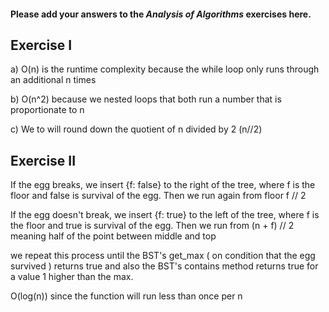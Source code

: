 #### Please add your answers to the ***Analysis of  Algorithms*** exercises here.

## Exercise I

a) O(n) is the runtime complexity because the while loop only runs through an additional n times


b) O(n^2) because we nested loops that both run a number that is proportionate to n


c) We to will round down the quotient of n divided by 2 (n//2)

## Exercise II
If the egg breaks, we insert {f: false} to the right of the tree, where f is the floor and false is survival of the egg. Then we run again from floor f // 2 

If the egg doesn't break, we insert {f: true} to the left of the tree, where f is the floor and true is survival of the egg. Then we run from (n + f) // 2 meaning half of the point between middle and top 

we repeat this process until the BST's get_max ( on condition that the egg survived ) returns true and also the BST's contains method returns true for a value 1 higher than the max.

O(log(n)) since the function will run less than once per n

